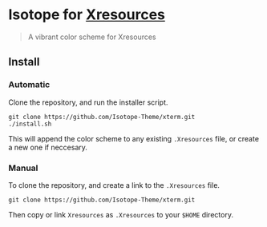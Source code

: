 # Isotope for [Xresources](https://wiki.archlinux.org/index.php/x_resources)

> A vibrant color scheme for Xresources

## Install

### Automatic

Clone the repository, and run the installer script.

```fish
git clone https://github.com/Isotope-Theme/xterm.git
./install.sh
```

This will append the color scheme to any existing `.Xresources` file, or create
a new one if neccesary.

### Manual

To clone the repository, and create a link to the `.Xresources` file.

```fish
git clone https://github.com/Isotope-Theme/xterm.git
```

Then copy or link `Xresources` as `.Xresources` to your `$HOME` directory.
